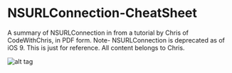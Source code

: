 # NSURLConnection-CheatSheet
A summary of NSURLConnection in from a tutorial by Chris of CodeWithChris, in PDF form. Note- NSURLConnection is deprecated as of iOS 9. This is just for reference. All content belongs to Chris.


![alt tag](https://cloud.githubusercontent.com/assets/16251391/15817970/68002142-2bf8-11e6-83ab-a885e6b1e92c.png)
